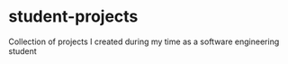 # student-projects
Collection of projects I created during my time as a software engineering student
